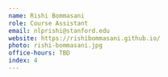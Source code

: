 ```yaml
---
name: Rishi Bommasani
role: Course Assistant
email: nlprishi@stanford.edu
website: https://rishibommasani.github.io/
photo: rishi-bommasani.jpg
office-hours: TBD
index: 4
---
```

